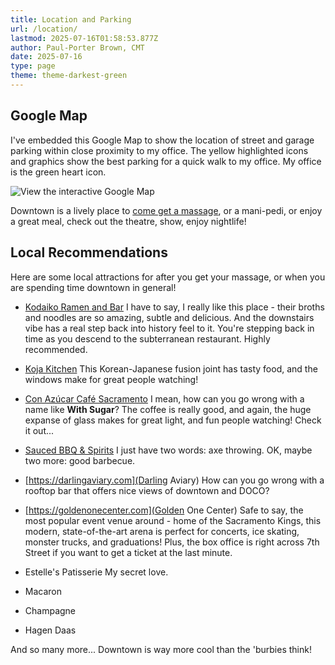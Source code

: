 ```yaml
---
title: Location and Parking
url: /location/
lastmod: 2025-07-16T01:58:53.877Z
author: Paul-Porter Brown, CMT
date: 2025-07-16
type: page
theme: theme-darkest-green
---
```


## Google Map

I've embedded this Google Map to show the location of street and garage parking within close proximity to my office.  The yellow highlighted icons and graphics show the best parking for a quick walk to my office.  My office is the green heart icon.

![View the interactive Google Map](https://www.google.com/maps/d/viewer?mid=1WtbWYov22H8k9ANR3L33272cc6-o_LA&hl=en&ehbc=2E312F)

Downtown is a lively place to [come get a massage](https://paulbrown.noterro.com/), or a mani-pedi, or enjoy a great meal, check out the theatre, show, enjoy nightlife!

## Local Recommendations

Here are some local attractions for after you get your massage, or when you are spending time downtown in general!

- [Kodaiko Ramen and Bar](https://kodaikoramen.com/)
I have to say, I really like this place - their broths and noodles are so amazing, subtle and delicious.  And the downstairs vibe has a real step back into history feel to it.  You're stepping back in time as you descend to the subterranean restaurant. Highly recommended.

- [Koja Kitchen](https://kojakitchensactown.com)
This Korean-Japanese fusion joint has tasty food, and the windows make for great people watching!

- [Con Azúcar Café Sacramento](http://conazucarcafe.com)
I mean, how can you go wrong with a name like **With Sugar**? The coffee is really good, and again, the huge expanse of glass makes for great light, and fun people watching!  Check it out...

- [Sauced BBQ & Spirits](www.saucedbbqandspirits.com)
I just have two words: axe throwing.  OK, maybe two more: good barbecue.

- [https://darlingaviary.com](Darling Aviary)
How can you go wrong with a rooftop bar that offers nice views of downtown and DOCO?

- [https://goldenonecenter.com](Golden One Center)
  Safe to say, the most popular event venue around - home of the Sacramento Kings, this modern, state-of-the-art arena is perfect for concerts, ice skating, monster trucks, and graduations!  Plus, the box office is right across 7th Street if you want to get a ticket at the last minute.
- Estelle's Patisserie
  My secret love.
- Macaron
- Champagne
- Hagen Daas

And so many more... Downtown is way more cool than the 'burbies think!
